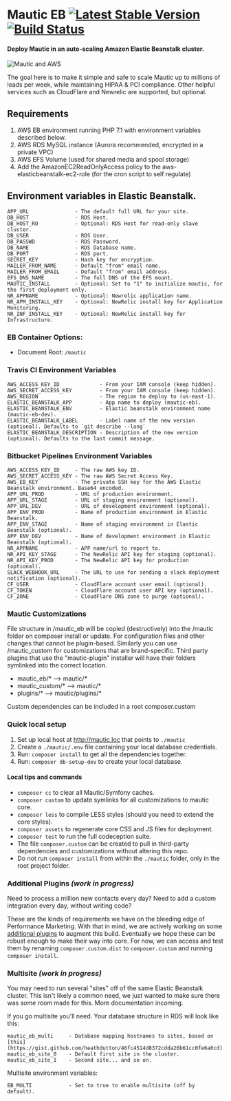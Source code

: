 Mautic EB [![Latest Stable Version](https://poser.pugx.org/thedmsgroup/mautic-eb/v/stable)](https://packagist.org/packages/thedmsgroup/mautic-eb) [![Build Status](https://travis-ci.org/TheDMSGroup/mautic-eb.svg?branch=master)](https://travis-ci.org/TheDMSGroup/mautic-eb)
=========

#### Deploy Mautic in an auto-scaling Amazon Elastic Beanstalk cluster.
![Mautic and AWS](https://i.imgur.com/LkFNgHr.jpg "Mautic and AWS")

The goal here is to make it simple and safe to scale Mautic up to millions of leads per week, 
while maintaining HIPAA & PCI compliance. Other helpful services such as CloudFlare and Newrelic are supported, but optional.

## Requirements

1) AWS EB environment running PHP 7.1 with environment variables described below.
2) AWS RDS MySQL instance (Aurora recommended, encrypted in a private VPC)
3) AWS EFS Volume (used for shared media and spool storage)
4) Add the AmazonEC2ReadOnlyAccess policy to the aws-elasticbeanstalk-ec2-role (for the cron script to self regulate)

## Environment variables in Elastic Beanstalk.

    APP_URL               - The default full URL for your site.
    DB_HOST               - RDS Host.
    DB_HOST_RO            - Optional: RDS Host for read-only slave cluster.
    DB_USER               - RDS User.
    DB_PASSWD             - RDS Password.
    DB_NAME               - RDS Database name.
    DB_PORT               - RDS port.
    SECRET_KEY            - Hash key for encryption.
    MAILER_FROM_NAME      - Default "from" email name.
    MAILER_FROM_EMAIL     - Default "from" email address.
    EFS_DNS_NAME          - The full DNS of the EFS mount.
    MAUTIC_INSTALL        - Optional: Set to "1" to initialize mautic, for the first deployment only.
    NR_APPNAME            - Optional: Newrelic application name.
    NR_APM_INSTALL_KEY    - Optional: NewRelic install key for Application Monitoring.
    NR_INF_INSTALL_KEY    - Optional: NewRelic install key for Infrastructure.

### EB Container Options:

- Document Root: `/mautic`

### Travis CI Environment Variables

    AWS_ACCESS_KEY_ID             - From your IAM console (keep hidden).
    AWS_SECRET_ACCESS_KEY         - From your IAM console (keep hidden).
    AWS_REGION                    - The region to deploy to (us-east-1).
    ELASTIC_BEANSTALK_APP         - App name to deploy (mautic-eb).
    ELASTIC_BEANSTALK_ENV         - Elastic beanstalk environment name (mautic-eb-dev).
    ELASTIC_BEANSTALK_LABEL       - Label name of the new version (optional). Defaults to `git describe --long`
    ELASTIC_BEANSTALK_DESCRIPTION - Description of the new version (optional). Defaults to the last commit message.

### Bitbucket Pipelines Environment Variables

    AWS_ACCESS_KEY_ID     - The raw AWS key ID.
    AWS_SECRET_ACCESS_KEY - The raw AWS Secret Access Key.
    AWS_EB_KEY            - The private SSH key for the AWS Elastic Beanstalk environment. Base64 encoded.
    APP_URL_PROD          - URL of production environment.
    APP_URL_STAGE         - URL of staging environment (optional).
    APP_URL_DEV           - URL of development environment (optional).
    APP_ENV_PROD          - Name of production environment in Elastic Beanstalk.
    APP_ENV_STAGE         - Name of staging environment in Elastic Beanstalk (optional).
    APP_ENV_DEV           - Name of development environment in Elastic Beanstalk (optional).
    NR_APPNAME            - APP name/url to report to.
    NR_API_KEY_STAGE      - The NewRelic API key for staging (optional).
    NR_API_KEY_PROD       - The NewRelic API key for production (optional).
    SLACK_WEBHOOK_URL     - The URL to use for sending a slack deployment notification (optional).
    CF_USER               - CloudFlare account user email (optional).
    CF_TOKEN              - CloudFlare account user API key (optional).
    CF_ZONE               - CloudFlare DNS zone to purge (optional).

### Mautic Customizations

File structure in /mautic_eb will be copied (destructively) into the /mautic folder on composer install or update.
For configuration files and other changes that cannot be plugin-based.
Similarly you can use /mautic_custom for customizations that are brand-specific.
Third party plugins that use the "mautic-plugin" installer will have their folders symlinked into the correct location.

* mautic_eb/*  -->  mautic/*
* mautic_custom/*  -->  mautic/*
* plugins/* --> mautic/plugins/*

Custom dependencies can be included in a root composer.custom

### Quick local setup

1. Set up local host at http://mautic.loc that points to `./mautic`
2. Create a `./mautic/.env` file containing your local database credentials. 
3. Run: `composer install` to get all the dependencies together.
5. Run: `composer db-setup-dev` to create your local database.

#### Local tips and commands

* `composer cc` to clear all Mautic/Symfony caches.
* `composer custom` to update symlinks for all customizations to mautic core.
* `composer less` to compile LESS styles (should you need to extend the core styles).
* `composer assets` to regenerate core CSS and JS files for deployment.
* `composer test` to run the full codeception suite.
* The file `composer.custom` can be created to pull in third-party dependencies and customizations without altering this repo.
* Do not run `composer install` from within the `./mautic` folder, only in the root project folder.

### Additional Plugins *(work in progress)*

Need to process a million new contacts every day? 
Need to add a custom integration every day, without writing code?

These are the kinds of requirements we have on the bleeding edge of Performance Marketing.
With that in mind, we are actively working on some [additional plugins](https://github.com/thedmsgroup?q=mautic&type=public)
to augment this build. Eventually we hope these can be robust enough to make their way into core. For now, 
we can access and test them by renaming `composer.custom.dist` to `composer.custom` and running `composer install`. 

### Multisite *(work in progress)*

You may need to run several "sites" off of the same Elastic Beanstalk cluster.
This isn't likely a common need, we just wanted to make sure there was *some* room made for this.
More documentation incoming.

If you go multisite you'll need. Your database structure in RDS will look like this:

    mautic_eb_multi     - Database mapping hostnames to sites, based on [this](https://gist.github.com/heathdutton/46fc4514d8372cdda26b61cc0fe6a0cd).
    mautic_eb_site_0    - Default first site in the cluster.
    mautic_eb_site_1    - Second site... and so on.

Multisite environment variables:

    EB_MULTI            - Set to true to enable multisite (off by default).
